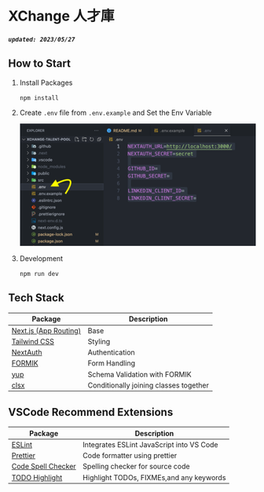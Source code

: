 # XChange 人才庫

##### `updated: 2023/05/27`

## How to Start

1.  Install Packages

    ```shell
    npm install
    ```

2.  Create `.env` file from `.env.example` and Set the Env Variable

    ![env_from_example](./docs//README//env_from_example.png)

3.  Development

    ```shell
    npm run dev
    ```

## Tech Stack

| Package                                          | Description                            |
| ------------------------------------------------ | -------------------------------------- |
| [Next.js (App Routing)](https://nextjs.org/docs) | Base                                   |
| [Tailwind CSS](https://tailwindcss.com/)         | Styling                                |
| [NextAuth](https://next-auth.js.org/)            | Authentication                         |
| [FORMIK](https://formik.org/)                    | Form Handling                          |
| [yup](https://github.com/jquense/yup)            | Schema Validation with FORMIK          |
| [clsx](https://github.com/lukeed/clsx)           | Conditionally joining classes together |

## VSCode Recommend Extensions

| Package                                                                                                         | Description                               |
| --------------------------------------------------------------------------------------------------------------- | ----------------------------------------- |
| [ESLint](https://marketplace.visualstudio.com/items?itemName=dbaeumer.vscode-eslint)                            | Integrates ESLint JavaScript into VS Code |
| [Prettier](https://marketplace.visualstudio.com/items?itemName=esbenp.prettier-vscode)                          | Code formatter using prettier             |
| [Code Spell Checker](https://marketplace.visualstudio.com/items?itemName=streetsidesoftware.code-spell-checker) | Spelling checker for source code          |
| [TODO Highlight](https://marketplace.visualstudio.com/items?itemName=wayou.vscode-todo-highlight)               | Highlight TODOs, FIXMEs,and any keywords  |
